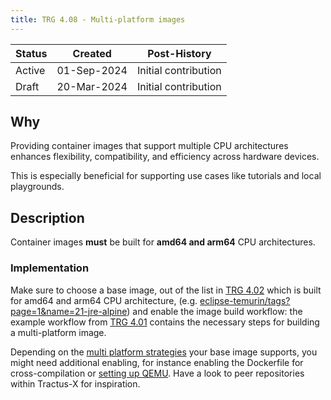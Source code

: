 ```yaml
---
title: TRG 4.08 - Multi-platform images
---
```


| Status | Created     | Post-History                              |
|--------|-------------|-------------------------------------------|
| Active | 01-Sep-2024 | Initial contribution                      |
| Draft  | 20-Mar-2024 | Initial contribution                      |

## Why

Providing container images that support multiple CPU architectures enhances flexibility, compatibility, and efficiency across hardware devices.

This is especially beneficial for supporting use cases like tutorials and local playgrounds.

## Description

Container images **must** be built for **amd64 and arm64** CPU architectures.

### Implementation

Make sure to choose a base image, out of the list in [TRG 4.02](../trg-4/trg-4-02.md#aligned-base-images) which is built for amd64 and arm64 CPU architecture, (e.g. [eclipse-temurin/tags?page=1&name=21-jre-alpine](https://hub.docker.com/_/eclipse-temurin/tags?page=1&name=21-jre-alpine)) and enable the image build workflow: the example workflow from [TRG 4.01](../trg-4/trg-4-01.md) contains the necessary steps for building a multi-platform image.

Depending on the [multi platform strategies](https://docs.docker.com/build/building/multi-platform/#strategies) your base image supports, you might need additional enabling, for instance enabling the Dockerfile for cross-compilation or [setting up QEMU](https://github.com/docker/setup-qemu-action). Have a look to peer repositories within Tractus-X for inspiration.
